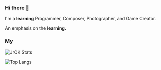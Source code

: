 ### Hi there 👋

I'm a **learning** Programmer, Composer, Photographer, and Game Creator.

An emphasis on the **learning.**

### My 

![JrOK Stats](https://github-readme-stats.vercel.app/api?username=jr-ok&theme=dark&show_icons=true)



![Top Langs](https://github-readme-stats.vercel.app/api/top-langs/?username=jr-ok&layout=compact&theme=dark)
